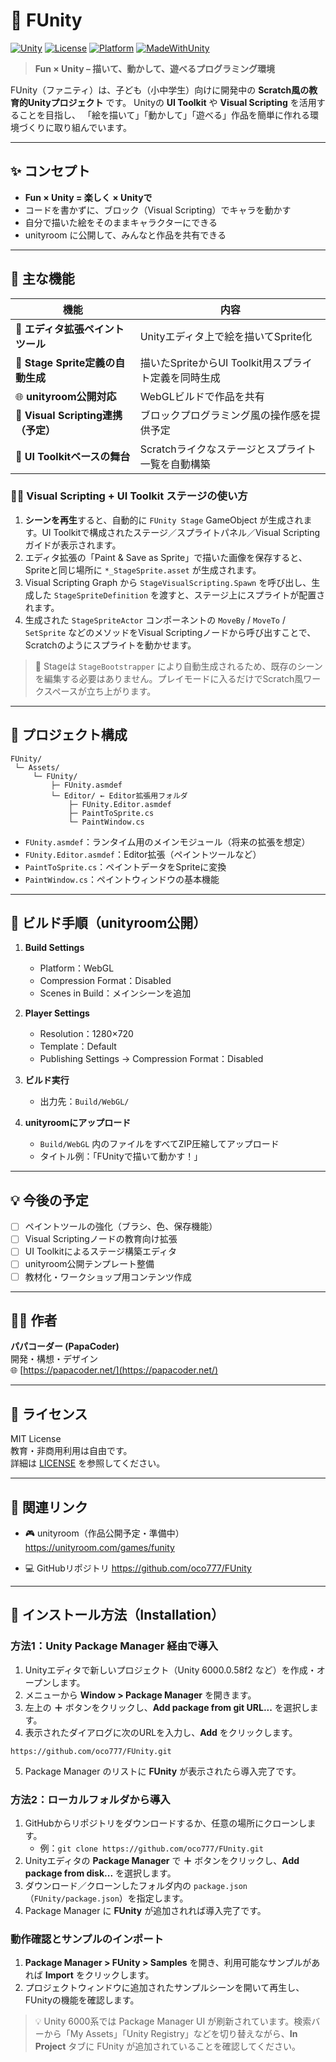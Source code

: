 # 🎨 FUnity  
[![Unity](https://img.shields.io/badge/Unity-2022%2B-black?logo=unity)]()
[![License](https://img.shields.io/badge/license-MIT-blue.svg)]()
[![Platform](https://img.shields.io/badge/platform-WebGL-orange)]()
[![MadeWithUnity](https://img.shields.io/badge/Made%20with-Unity-57b9d3.svg?logo=unity)]()

> **Fun × Unity – 描いて、動かして、遊べるプログラミング環境**

FUnity（ファニティ）は、子ども（小中学生）向けに開発中の
**Scratch風の教育的Unityプロジェクト** です。
Unityの **UI Toolkit** や **Visual Scripting** を活用することを目指し、
「絵を描いて」「動かして」「遊べる」作品を簡単に作れる環境づくりに取り組んでいます。

---

## ✨ コンセプト

- **Fun × Unity = 楽しく × Unityで**  
- コードを書かずに、ブロック（Visual Scripting）でキャラを動かす  
- 自分で描いた絵をそのままキャラクターにできる  
- unityroom に公開して、みんなと作品を共有できる

---

## 🧠 主な機能

| 機能 | 内容 |
|------|------|
| 🎨 **エディタ拡張ペイントツール** | Unityエディタ上で絵を描いてSprite化 |
| 🧾 **Stage Sprite定義の自動生成** | 描いたSpriteからUI Toolkit用スプライト定義を同時生成 |
| 🌐 **unityroom公開対応** | WebGLビルドで作品を共有 |
| 🧩 **Visual Scripting連携（予定）** | ブロックプログラミング風の操作感を提供予定 |
| 🧰 **UI Toolkitベースの舞台** | Scratchライクなステージとスプライト一覧を自動構築 |

### 🧑‍💻 Visual Scripting + UI Toolkit ステージの使い方

1. **シーンを再生**すると、自動的に `FUnity Stage` GameObject が生成されます。UI Toolkitで構成されたステージ／スプライトパネル／Visual Scriptingガイドが表示されます。
2. エディタ拡張の「Paint & Save as Sprite」で描いた画像を保存すると、Spriteと同じ場所に `*_StageSprite.asset` が生成されます。
3. Visual Scripting Graph から `StageVisualScripting.Spawn` を呼び出し、生成した `StageSpriteDefinition` を渡すと、ステージ上にスプライトが配置されます。
4. 生成された `StageSpriteActor` コンポーネントの `MoveBy` / `MoveTo` / `SetSprite` などのメソッドをVisual Scriptingノードから呼び出すことで、Scratchのようにスプライトを動かせます。

> 📌 Stageは `StageBootstrapper` により自動生成されるため、既存のシーンを編集する必要はありません。プレイモードに入るだけでScratch風ワークスペースが立ち上がります。

---

## 📁 プロジェクト構成

```
FUnity/
 └─ Assets/
     └─ FUnity/
         ├─ FUnity.asmdef
         └─ Editor/ ← Editor拡張用フォルダ
             ├─ FUnity.Editor.asmdef
             ├─ PaintToSprite.cs
             └─ PaintWindow.cs
```

- `FUnity.asmdef`：ランタイム用のメインモジュール（将来の拡張を想定）
- `FUnity.Editor.asmdef`：Editor拡張（ペイントツールなど）
- `PaintToSprite.cs`：ペイントデータをSpriteに変換
- `PaintWindow.cs`：ペイントウィンドウの基本機能

---

## 🚀 ビルド手順（unityroom公開）

1. **Build Settings**  
   - Platform：WebGL  
   - Compression Format：Disabled  
   - Scenes in Build：メインシーンを追加  

2. **Player Settings**  
   - Resolution：1280×720  
   - Template：Default  
   - Publishing Settings → Compression Format：Disabled  

3. **ビルド実行**  
   - 出力先：`Build/WebGL/`

4. **unityroomにアップロード**  
   - `Build/WebGL` 内のファイルをすべてZIP圧縮してアップロード  
   - タイトル例：「FUnityで描いて動かす！」

---

## 💡 今後の予定

- [ ] ペイントツールの強化（ブラシ、色、保存機能）  
- [ ] Visual Scriptingノードの教育向け拡張  
- [ ] UI Toolkitによるステージ構築エディタ  
- [ ] unityroom公開テンプレート整備  
- [ ] 教材化・ワークショップ用コンテンツ作成  

---

## 🧑‍💻 作者
**パパコーダー (PapaCoder)**  
開発・構想・デザイン  
🌐 [https://papacoder.net/](https://papacoder.net/)

---

## 📜 ライセンス
MIT License  
教育・非商用利用は自由です。  
詳細は [LICENSE](./LICENSE) を参照してください。

---

## 🔗 関連リンク

- 🎮 unityroom（作品公開予定・準備中）
  https://unityroom.com/games/funity

- 💻 GitHubリポジトリ
  https://github.com/oco777/FUnity

---

## 🚀 インストール方法（Installation）

### 方法1：Unity Package Manager 経由で導入
1. Unityエディタで新しいプロジェクト（Unity 6000.0.58f2 など）を作成・オープンします。
2. メニューから **Window > Package Manager** を開きます。
3. 左上の **＋** ボタンをクリックし、**Add package from git URL...** を選択します。
4. 表示されたダイアログに次のURLを入力し、**Add** をクリックします。

```text
https://github.com/oco777/FUnity.git
```

5. Package Manager のリストに **FUnity** が表示されたら導入完了です。

### 方法2：ローカルフォルダから導入
1. GitHubからリポジトリをダウンロードするか、任意の場所にクローンします。
   - 例：`git clone https://github.com/oco777/FUnity.git`
2. Unityエディタの **Package Manager** で **＋** ボタンをクリックし、**Add package from disk...** を選択します。
3. ダウンロード／クローンしたフォルダ内の `package.json`（`FUnity/package.json`）を指定します。
4. Package Manager に **FUnity** が追加されれば導入完了です。

### 動作確認とサンプルのインポート
1. **Package Manager > FUnity > Samples** を開き、利用可能なサンプルがあれば **Import** をクリックします。
2. プロジェクトウィンドウに追加されたサンプルシーンを開いて再生し、FUnityの機能を確認します。

> 💡 Unity 6000系では Package Manager UI が刷新されています。検索バーから「My Assets」「Unity Registry」などを切り替えながら、**In Project** タブに FUnity が追加されていることを確認してください。
